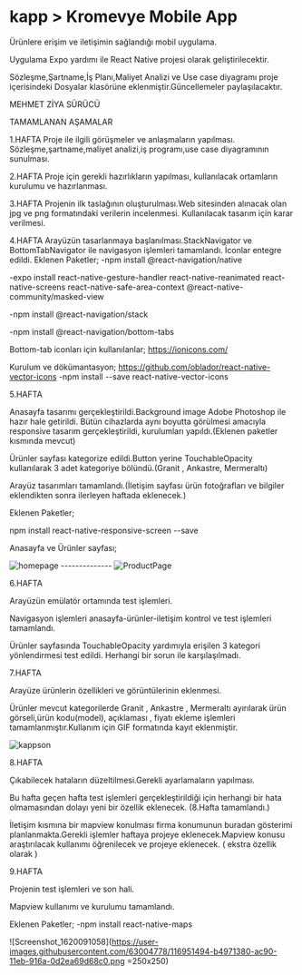 # kapp > Kromevye Mobile App

Ürünlere erişim ve iletişimin sağlandığı mobil uygulama.

Uygulama Expo yardımı ile React Native projesi olarak geliştirilecektir.

Sözleşme,Şartname,İş Planı,Maliyet Analizi ve Use case diyagramı proje içerisindeki Dosyalar klasörüne eklenmiştir.Güncellemeler paylaşılacaktır.

MEHMET ZİYA SÜRÜCÜ

TAMAMLANAN AŞAMALAR

1.HAFTA
Proje ile ilgili görüşmeler ve anlaşmaların yapılması.
Sözleşme,şartname,maliyet analizi,iş programı,use case diyagramının sunulması.

2.HAFTA
Proje için gerekli hazırlıkların yapılması, kullanılacak ortamların kurulumu ve hazırlanması.

3.HAFTA
Projenin ilk taslağının oluşturulması.Web sitesinden alınacak olan jpg ve png formatındaki verilerin incelenmesi. Kullanılacak tasarım için karar verilmesi.

4.HAFTA
Arayüzün tasarlanmaya başlanılması.StackNavigator ve BottomTabNavigator ile navigasyon işlemleri tamamlandı.
İconlar entegre edildi.
Eklenen Paketler;
-npm install @react-navigation/native

-expo install react-native-gesture-handler
react-native-reanimated
react-native-screens
react-native-safe-area-context
@react-native-community/masked-view

-npm install @react-navigation/stack

-npm install @react-navigation/bottom-tabs

Bottom-tab iconları için kullanılanlar;
https://ionicons.com/

Kurulum ve dökümantasyon;
https://github.com/oblador/react-native-vector-icons
-npm install --save react-native-vector-icons

5.HAFTA

Anasayfa tasarımı gerçekleştirildi.Background image Adobe Photoshop ile hazır hale getirildi.
Bütün cihazlarda aynı boyutta görülmesi amacıyla responsive tasarım gerçekleştirildi, kurulumları yapıldı.(Eklenen paketler kısmında mevcut)

Ürünler sayfası kategorize edildi.Button yerine TouchableOpacity kullanılarak 3 adet kategoriye bölündü.(Granit , Ankastre, Mermeraltı)

Arayüz tasarımları tamamlandı.(İletişim sayfası ürün fotoğrafları ve bilgiler eklendikten sonra ilerleyen haftada eklenecek.)

Eklenen Paketler;

npm install react-native-responsive-screen --save

Anasayfa ve Ürünler sayfası;

![homepage](https://user-images.githubusercontent.com/63004778/113609335-48ef6580-9654-11eb-9efc-8e67aba7f023.png) -------------- ![ProductPage](https://user-images.githubusercontent.com/63004778/113609374-5573be00-9654-11eb-9fd8-0826c1d3228c.png)

6.HAFTA

Arayüzün emülatör ortamında test işlemleri.

Navigasyon işlemleri anasayfa-ürünler-iletişim kontrol ve test işlemleri tamamlandı.

Ürünler sayfasında TouchableOpacity yardımıyla erişilen 3 kategori yönlendirmesi test edildi.
Herhangi bir sorun ile karşılaşılmadı.

7.HAFTA

Arayüze ürünlerin özellikleri ve görüntülerinin eklenmesi.

Ürünler mevcut kategorilerde Granit , Ankastre , Mermeraltı ayırılarak
ürün görseli,ürün kodu(model), açıklaması , fiyatı ekleme işlemleri
tamamlanmıştır.Kullanım için GIF formatında kayıt eklenmiştir.

![kappson](https://user-images.githubusercontent.com/63004778/115533765-ba0f5980-a29f-11eb-8daf-ec83daf8001a.gif)

8.HAFTA

Çıkabilecek hataların düzeltilmesi.Gerekli ayarlamaların yapılması.

Bu hafta geçen hafta test işlemleri gerçekleştirildiği için herhangi bir hata olmamasından dolayı
yeni bir özellik eklenecek. (8.Hafta tamamlandı.)

İletişim kısmına bir mapview konulması firma konumunun buradan gösterimi planlanmakta.Gerekli işlemler haftaya
projeye eklenecek.Mapview konusu araştırılacak kullanımı öğrenilecek ve projeye eklenecek. ( ekstra özellik olarak )

9.HAFTA

Projenin test işlemleri ve son hali.

Mapview kullanımı ve kurulumu tamamlandı.

Eklenen Paketler;
-npm install react-native-maps

![Screenshot_1620091058](https://user-images.githubusercontent.com/63004778/116951494-b4971380-ac90-11eb-916a-0d2ea69d68c0.png =250x250)
